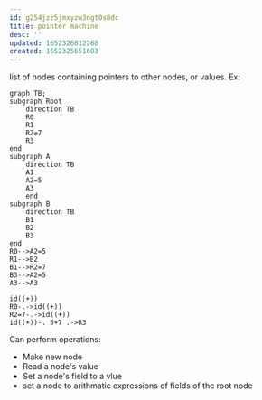 ```yaml
---
id: g254jzz5jmxyzw3ngt0s8dc
title: pointer machine
desc: ''
updated: 1652326812268
created: 1652325651683
---
```


list of nodes containing pointers to other nodes, or values. Ex:

```mermaid
graph TB;
subgraph Root
    direction TB
    R0
    R1
    R2=7
    R3
end
subgraph A
    direction TB
    A1
    A2=5
    A3
    end
subgraph B
    direction TB
    B1
    B2
    B3
end
R0-->A2=5
R1-->B2
B1-->R2=7
B3-->A2=5
A3-->A3

id((+))
R0-.->id((+))
R2=7-.->id((+))
id((+))-. 5+7 .->R3
```

Can perform operations:
* Make new node
* Read a node's value
* Set a node's field to a vlue
* set a node to arithmatic expressions of fields of the root node